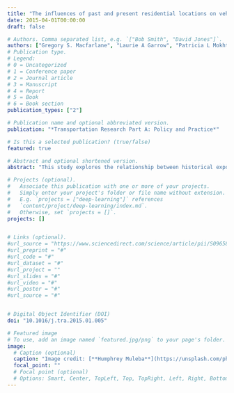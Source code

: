```yaml
---
title: "The influences of past and present residential locations on vehicle ownership decisions"
date: 2015-04-01T00:00:00
draft: false

# Authors. Comma separated list, e.g. `["Bob Smith", "David Jones"]`.
authors: ["Gregory S. Macfarlane", "Laurie A Garrow", "Patricia L Mokhtarian"]
# Publication type.
# Legend:
# 0 = Uncategorized
# 1 = Conference paper
# 2 = Journal article
# 3 = Manuscript
# 4 = Report
# 5 = Book
# 6 = Book section
publication_types: ["2"]

# Publication name and optional abbreviated version.
publication: "*Transportation Research Part A: Policy and Practice*"

# Is this a selected publication? (true/false)
featured: true

# Abstract and optional shortened version.
abstract: "This study explores the relationship between historical exposure to the built environment and current vehicle ownership patterns. The influence of past exposure to the built environment on current vehicle ownership decisions may be causal, but there are alternative explanations. Households may primarily select to live in neighborhoods that facilitate their vehicle ownership preferences, or they may retain preferences that they have developed in the past, irrespective of their current situations. This study seeks to control for these alternative explanations by including the built environment attributes of households’ past residences as an influence on vehicle ownership choices. We use a dataset from a credit reporting firm that contains up to nine previous residential ZIP codes for households currently living in the 13-county Atlanta, Georgia, metropolitan area. Results show that past location is significant, but of marginal influence relative to the attributes of the current location. From a practical perspective, our results suggest that models that include current but not past neighborhood attributes (also controlling for standard socioeconomic variables) can forecast vehicle ownership decisions reasonably well. However, models that include both current and past neighborhood attributes can provide a more nuanced understanding of the built environment’s potentially causal influences on vehicle ownership decisions. This better understanding may provide more realistic forecasts of responses to densification or other travel demand management strategies."

# Projects (optional).
#   Associate this publication with one or more of your projects.
#   Simply enter your project's folder or file name without extension.
#   E.g. `projects = ["deep-learning"]` references
#   `content/project/deep-learning/index.md`.
#   Otherwise, set `projects = []`.
projects: []


# Links (optional).
#url_source = "https://www.sciencedirect.com/science/article/pii/S0965856415000130"
#url_preprint = "#"
#url_code = "#"
#url_dataset = "#"
#url_project = ""
#url_slides = "#"
#url_video = "#"
#url_poster = "#"
#url_source = "#"


# Digital Object Identifier (DOI)
doi: "10.1016/j.tra.2015.01.005"

# Featured image
# To use, add an image named `featured.jpg/png` to your page's folder.
image:
  # Caption (optional)
  caption: "Image credit: [**Humphrey Muleba**](https://unsplash.com/photos/XJ2sq44LkIg)"
  focal_point: ""
  # Focal point (optional)
  # Options: Smart, Center, TopLeft, Top, TopRight, Left, Right, BottomLeft, Bottom, BottomRight
---
```


